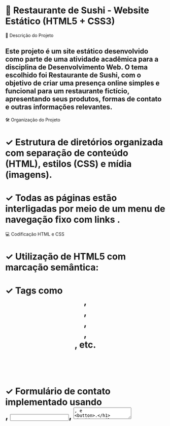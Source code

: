 # 🍣 Restaurante de Sushi - Website Estático (HTML5 + CSS3)

📌 Descrição do Projeto
## Este projeto é um site estático desenvolvido como parte de uma atividade acadêmica para a disciplina de Desenvolvimento Web. O tema escolhido foi Restaurante de Sushi, com o objetivo de criar uma presença online simples e funcional para um restaurante fictício, apresentando seus produtos, formas de contato e outras informações relevantes.

🛠️ Organização do Projeto
# ✓ Estrutura de diretórios organizada com separação de conteúdo (HTML), estilos (CSS) e mídia (imagens).
# ✓ Todas as páginas estão interligadas por meio de um menu de navegação fixo com links <a>.

💻 Codificação HTML e CSS
# ✓ Utilização de HTML5 com marcação semântica:
# ✓ Tags como <header>, <nav>, <main>, <section>, <footer>, etc.
# ✓ Formulário de contato implementado usando <form>, <input>, <textarea>, e <button>.
# ✓ Estilos criados com CSS externo (styles.css) com foco em:
# ✓ Tipografia clara e moderna
# ✓ Paleta de cores sóbria (tons de vermelho, branco, preto)

🎨 Elementos Visuais e Multimídia
# ✓ Imagens de pratos e do ambiente foram utilizadas para enriquecer o visual.
# ✓ Ícones foram adicionados e imagens estáticas para simular uma experiência rica.

👩🏼‍💻 Créditos
Desenvolvido para fins educacionais por <span style="color: red;">Bruna Laís</span>, como atividade prática de front-end sem uso de JavaScript.
